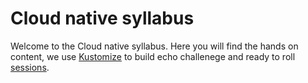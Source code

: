 # Cloud native syllabus

Welcome to the Cloud native syllabus. Here you will find the hands on content, we use [Kustomize](https://kustomize.io) to build echo challenege and ready to roll [sessions](sessions).
